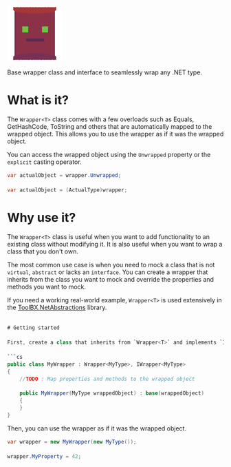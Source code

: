 ![WrapperMeister](https://github.com/Moreault/WrapperMeister/blob/master/wrappermeister.png)

Base wrapper class and interface to seamlessly wrap any .NET type.

# What is it?
The `Wrapper<T>` class comes with a few overloads such as Equals, GetHashCode, ToString and others that are automatically mapped to the wrapped object. This allows you to use the wrapper as if it was the wrapped object.

You can access the wrapped object using the `Unwrapped` property or the `explicit` casting operator.

```cs
var actualObject = wrapper.Unwrapped;

var actualObject = (ActualType)wrapper;
```

# Why use it?
The `Wrapper<T>` class is useful when you want to add functionality to an existing class without modifying it. It is also useful when you want to wrap a class that you don't own.

The most common use case is when you need to mock a class that is not `virtual`, `abstract` or lacks an `interface`. You can create a wrapper that inherits from the class you want to mock and override the properties and methods you want to mock.

If you need a working real-world example, `Wrapper<T>` is used extensively in the [ToolBX.NetAbstractions](https://github.com/Moreault/NetAbstractions/) library.

```cs

# Getting started

First, create a class that inherits from `Wrapper<T>` and implements `IWrapper<T>`.

```cs
public class MyWrapper : Wrapper<MyType>, IWrapper<MyType>
{
	//TODO : Map properties and methods to the wrapped object

	public MyWrapper(MyType wrappedObject) : base(wrappedObject)
	{
	}
}
```

Then, you can use the wrapper as if it was the wrapped object.

```cs
var wrapper = new MyWrapper(new MyType());

wrapper.MyProperty = 42;
```
